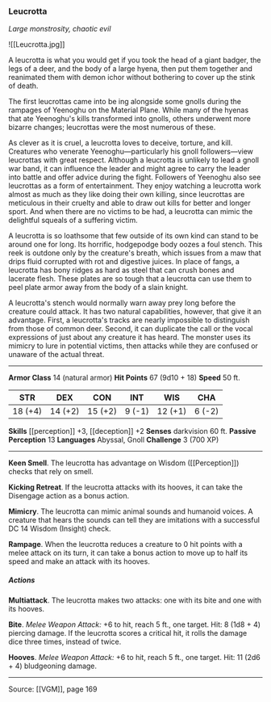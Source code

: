### Leucrotta
_Large monstrosity, chaotic evil_

![[Leucrotta.jpg]]

A leucrotta is what you would get if you took the head of a giant badger, the legs of a deer, and the body of a large hyena, then put them together and reanimated them with demon ichor without bothering to cover up the stink of death.

The first leucrottas came into be ing alongside some gnolls during the rampages of Yeenoghu on the Material Plane. While many of the hyenas that ate Yeenoghu's kills transformed into gnolls, others underwent more bizarre changes; leucrottas were the most numerous of these.

As clever as it is cruel, a leucrotta loves to deceive, torture, and kill. Creatures who venerate Yeenoghu—particularly his gnoll followers—view leucrottas with great respect. Although a leucrotta is unlikely to lead a gnoll war band, it can influence the leader and might agree to carry the leader into battle and offer advice during the fight. Followers of Yeenoghu also see leucrottas as a form of entertainment. They enjoy watching a leucrotta work almost as much as they like doing their own killing, since leucrottas are meticulous in their cruelty and able to draw out kills for better and longer sport. And when there are no victims to be had, a leucrotta can mimic the delightful squeals of a suffering victim.

A leucrotta is so loathsome that few outside of its own kind can stand to be around one for long. Its horrific, hodgepodge body oozes a foul stench. This reek is outdone only by the creature's breath, which issues from a maw that drips fluid corrupted with rot and digestive juices. In place of fangs, a leucrotta has bony ridges as hard as steel that can crush bones and lacerate flesh. These plates are so tough that a leucrotta can use them to peel plate armor away from the body of a slain knight.

A leucrotta's stench would normally warn away prey long before the creature could attack. It has two natural capabilities, however, that give it an advantage. First, a leucrotta's tracks are nearly impossible to distinguish from those of common deer. Second, it can duplicate the call or the vocal expressions of just about any creature it has heard. The monster uses its mimicry to lure in potential victims, then attacks while they are confused or unaware of the actual threat.



---

**Armor Class** 14 (natural armor)
**Hit Points** 67 (9d10 + 18)
**Speed** 50 ft.

| STR     | DEX     | CON     | INT     | WIS     | CHA     |
|---------|---------|---------|---------|---------|---------|
| 18 (+4) | 14 (+2) | 15 (+2) | 9 (-1) | 12 (+1) | 6 (-2) |

**Skills** [[perception]] +3, [[deception]] +2
**Senses** darkvision 60 ft.
**Passive Perception** 13
**Languages** Abyssal, Gnoll
**Challenge** 3 (700 XP)

---

**Keen Smell**. The leucrotta has advantage on Wisdom ([[Perception]]) checks that rely on smell.

**Kicking Retreat**. If the leucrotta attacks with its hooves, it can take the Disengage action as a bonus action.

**Mimicry**. The leucrotta can mimic animal sounds and humanoid voices. A creature that hears the sounds can tell they are imitations with a successful DC 14 Wisdom (Insight) check.

**Rampage**. When the leucrotta reduces a creature to 0 hit points with a melee attack on its turn, it can take a bonus action to move up to half its speed and make an attack with its hooves.

##### Actions
**Multiattack**. The leucrotta makes two attacks: one with its bite and one with its hooves.

**Bite**. _Melee Weapon Attack:_ +6 to hit, reach 5 ft., one target. Hit: 8 (1d8 + 4) piercing damage. If the leucrotta scores a critical hit, it rolls the damage dice three times, instead of twice.

**Hooves**. _Melee Weapon Attack:_ +6 to hit, reach 5 ft., one target. Hit: 11 (2d6 + 4) bludgeoning damage.


---

Source: [[VGM]], page 169